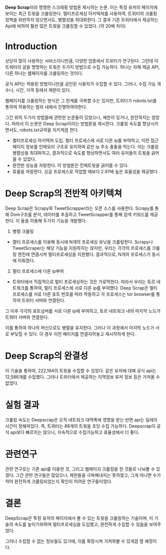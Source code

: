 **Deep Scrap**이라 명명한 스크래핑 방법론 제시하는 논문.
이는 특정 유저의 페이지에 보이는 최근 트윗을 크롤링한다.
멀티프로세싱 아키텍처를 사용하여, 트위터의 크롤링 정책을 위반하지 않으면서도, 병렬성을 최대화한다.
그 결과 기존 트위터에서 제공하는 Api에 비하여 훨씬 많은 트윗을 크롤링할 수 있었다. (약 20배 차이)

# Introduction

상당히 많이 사용하는 서비스이니만큼, 다양한 업종에서 트위터가 연구된다.
그런데 이 트위터의 글을 명명하는 트윗은 두가지 방법으로 수집 가능하다.
하나는 자체 제공 API, 다른 하나는 웹페이지를 크롤링하는 것이다.

공식 API는 허용된 방법이니만큼 공인된 사용자가 수집할 수 있다.
그러나, 수집 가능 개수나, 시간, 가격 등에서 제한이 있다.

웹페이지를 크롤링하는 방식은 그 한계를 극복할 수는 있지만, 트위터가 robots.txt를 통하여 허용하는 범위 내에서 진행하여야한다.

그간 위의 두가지 방법들에 관련한 논문들이 있었으나, 제한이 있거나, 완전하지는 않았다.
따라서 이 논문은 Deep Scrap이라는 방법론을 제시한다. 크롤링 속도를 향상시키면서도, robots.txt규약을 지키게끔 한다.

- 멀티프로세싱 아키텍처 도입. 멀티 프로세스에 서로 다른 ip를 부여하고, 이전 접근 페이지 정보를 인메모리 구조로 유지하여 같은 ip 주소 충돌을 막는다. 이는 크롤링 병렬성을 최대화하고, 결과적으로 속도를 향상하면서도 여러 유저들의 트윗을 긁어올 수 있었다.
- 완전한 성능을 자랑한다. 이 방법론은 전체트윗을 긁어올 수 있다.
- 효율을 자랑한다. 싱글 프로세스로 작업할 때보다 2.97배 높은 효율성을 제공했다.

# Deep Scrap의 전반적 아키텍쳐

Deep Scrap은 Scrapy와 TweetScrapper라는 오픈 소스를 사용한다.
Scrapy를 통해 Dom구조를 분석, 데이터를 추출하고 TweetScrapper를 통해 검색 키워드를 제공한다.
이 둘을 이용해 두가지 기능을 개발했다.

1. 병렬 크롤링

- 멀티 프로세스를 이용해 동시에 N개의 프로세싱 유닛을 크롤링한다.
  Scrapy나 TweetScraper는 해당 기능을 지원하지는 않지만, 우리는 각각의 프로세스를 크롤링 엔진에 연결시켜 멀티프로세싱을 지원했다.
  결과적으로, N개의 프로세스가 동시에 이뤄졌다.

2. 멀티 프로세스에 다른 ip부여

- 트위터에서 직접적으로 멀티 프로세싱하는 것은 가로막힌다.
  따라서 우리는 토르 네트워크를 통하여, 멀티 프로세스에 서로 다른 ip를 부여했다.
  Deep Scrap은 멀티프로세스를 서로 다른 포트 번호를 따라 작동하고 각 프로세스는 tor browser를 통하여 트위터 서버와 연결된다.

그 이후 각각의 포트넘버를 서로 다른 ip에 부여하고, 토르 네트워크 내의 마지막 노드가 트위터 서버와 연결된다.

이를 통하여 하나의 머신으로도 병렬을 유지한다.
그러나 이 과정에서 마지막 노드가 서로 부딪힐 수 있다. 이 경우 이전 페이지를 연결지어놓고 재시작하게 한다.

# Deep Scrap의 완결성

이 기술을 통하여, 222,194의 트윗을 수집할 수 있었다. 같은 유저에 대해 공식 api는 12,586개를 수집했다.
그러나 트위터에서 제공하는 지역정보 유저 정보 등은 가져올 수 없었다.

# 실험 결과

크롤링 속도는 Deepscrap은 오직 네트워크 대역폭에 영향을 받는 반면 api는 딜레이 시간이 정해져있다. 즉, 트위터는 88개의 트윗을 초당 수집 가능하다. Deepscrap이 공식 api보다 빠르지는 않으나, 지속적으로 수집가능하고 효율성에서 더 좋다.

# 관련연구

관련 연구로는 기존 api를 이용한 것, 그리고 웹페이지 크롤링을 한 것들로 나눠볼 수 있겠다.
그간 관련 연구들은 많았으나, 제한들을 극복해내지는 못하였고, 그게 아니면 수가 적어 완전하게 크롤링되었는지 확인이 어려운 연구들이었다.

# 결론

DeepScrap은 특정 유저의 페이지에서 볼 수 있는 트윗을 크롤링하는 기술이며, 이 기술의 속도를 높이기위하여 멀티프로세싱을 도입했고, 완전하게 수집할 수 있음을 보여주었다.

그러나 수집할 수 없는 정보들도 있기에, 이를 확장시켜 가져와볼 수 있게끔 할 예정이다.

